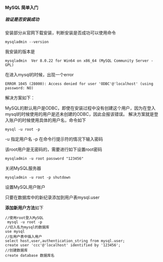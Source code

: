#### MySQL 简单入门

##### 验证是否安装成功

安装部分从官网下载安装，判断安装是否成功可以使用命令

```
mysqladmin --version
```

我安装的版本是

```
mysqladmin  Ver 8.0.22 for Win64 on x86_64 (MySQL Community Server - GPL)
```

在进入mysql的时候，出现一个error
```
ERROR 1045 (28000): Access denied for user 'ODBC'@'localhost' (using password: NO)
```
解决方案如下：

MySQL的默认用户是ODBC，即使在安装过程中没有创建这个用户，因为在登入mysql的时候使用的用户是还未创建的ODBC，因此会报该错误。
解决方案就是登入账户的时候使用具体的用户名，命令如下
```
mysql -u root -p
```
-u 指定用户名 -p 在命令行提示符的情况下输入密码

该root用户是无密码的，需要进行如下设置root密码
```
mysqladmin -u root password "123456"
```

关闭MySQL服务器

```
mysqladmin -u root -p shutdown
```

设置MySQL用户账户

只要在数据库中的新纪录添加到用户表mysql.user

**添加新用户方法**如下
```
//使用root登入MySQL
 mysql -u root -p
//切入名为mysql的数据库
use mysql
//在用户表中插入用户
select host,user,authentication_string from mysql.user;
create user 'ccc'@'localhost' identified by '123456';
//创建数据库
create database 数据库名

```
